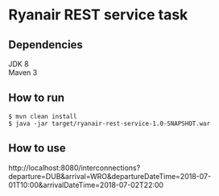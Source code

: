 # Ryanair REST service task

## Dependencies
JDK 8  
Maven 3

## How to run

    $ mvn clean install
    $ java -jar target/ryanair-rest-service-1.0-SNAPSHOT.war

## How to use
http://localhost:8080/interconnections?departure=DUB&arrival=WRO&departureDateTime=2018-07-01T10:00&arrivalDateTime=2018-07-02T22:00
